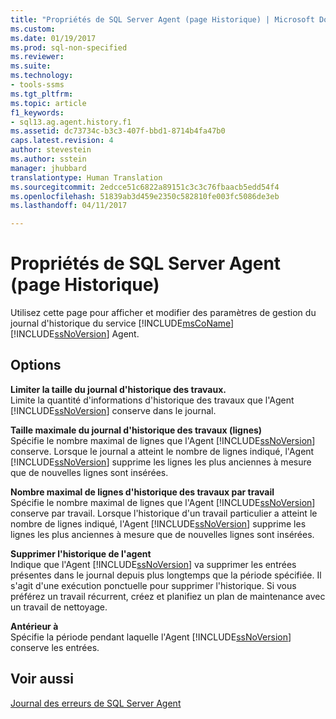 ```yaml
---
title: "Propriétés de SQL Server Agent (page Historique) | Microsoft Docs"
ms.custom: 
ms.date: 01/19/2017
ms.prod: sql-non-specified
ms.reviewer: 
ms.suite: 
ms.technology:
- tools-ssms
ms.tgt_pltfrm: 
ms.topic: article
f1_keywords:
- sql13.ag.agent.history.f1
ms.assetid: dc73734c-b3c3-407f-bbd1-8714b4fa47b0
caps.latest.revision: 4
author: stevestein
ms.author: sstein
manager: jhubbard
translationtype: Human Translation
ms.sourcegitcommit: 2edcce51c6822a89151c3c3c76fbaacb5edd54f4
ms.openlocfilehash: 51839ab3d459e2350c582810fe003fc5086de3eb
ms.lasthandoff: 04/11/2017

---
```

# <a name="sql-server-agent-properties-history-page"></a>Propriétés de SQL Server Agent (page Historique)
Utilisez cette page pour afficher et modifier des paramètres de gestion du journal d'historique du service [!INCLUDE[msCoName](../../includes/msconame_md.md)] [!INCLUDE[ssNoVersion](../../includes/ssnoversion_md.md)] Agent.  
  
## <a name="options"></a>Options  
**Limiter la taille du journal d'historique des travaux.**  
Limite la quantité d'informations d'historique des travaux que l'Agent [!INCLUDE[ssNoVersion](../../includes/ssnoversion_md.md)] conserve dans le journal.  
  
**Taille maximale du journal d'historique des travaux (lignes)**  
Spécifie le nombre maximal de lignes que l'Agent [!INCLUDE[ssNoVersion](../../includes/ssnoversion_md.md)] conserve. Lorsque le journal a atteint le nombre de lignes indiqué, l'Agent [!INCLUDE[ssNoVersion](../../includes/ssnoversion_md.md)] supprime les lignes les plus anciennes à mesure que de nouvelles lignes sont insérées.  
  
**Nombre  maximal de lignes d'historique des travaux par travail**  
Spécifie le nombre maximal de lignes que l'Agent [!INCLUDE[ssNoVersion](../../includes/ssnoversion_md.md)] conserve par travail. Lorsque l'historique d'un travail particulier a atteint le nombre de lignes indiqué, l'Agent [!INCLUDE[ssNoVersion](../../includes/ssnoversion_md.md)] supprime les lignes les plus anciennes à mesure que de nouvelles lignes sont insérées.  
  
**Supprimer l'historique de l'agent**  
Indique que l'Agent [!INCLUDE[ssNoVersion](../../includes/ssnoversion_md.md)] va supprimer les entrées présentes dans le journal depuis plus longtemps que la période spécifiée. Il s'agit d'une exécution ponctuelle pour supprimer l'historique. Si vous préférez un travail récurrent, créez et planifiez un plan de maintenance avec un travail de nettoyage.  
  
**Antérieur à**  
Spécifie la période pendant laquelle l'Agent [!INCLUDE[ssNoVersion](../../includes/ssnoversion_md.md)] conserve les entrées.  
  
## <a name="see-also"></a>Voir aussi  
[Journal des erreurs de SQL Server Agent](../../ssms/agent/sql-server-agent-error-log.md)  
  

